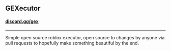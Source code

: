 <h2>GEXecutor</h2>
<h4><a href="https://discord.gg/gex">discord.gg/gex</a></h4>
<hr>
Simple open source roblox executor, open source to changes by anyone via pull requests to hopefully make something beautiful by the end.

